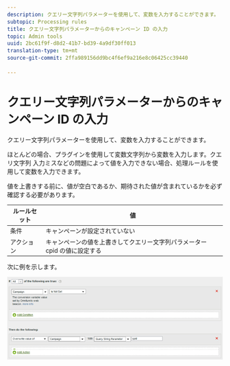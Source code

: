 ```yaml
---
description: クエリー文字列パラメーターを使用して、変数を入力することができます。
subtopic: Processing rules
title: クエリー文字列パラメーターからのキャンペーン ID の入力
topic: Admin tools
uuid: 2bc61f9f-d8d2-41b7-bd39-4a9df30ff013
translation-type: tm+mt
source-git-commit: 2ffa989156dd9bc4f6ef9a216e8c06425cc39440

---
```



# クエリー文字列パラメーターからのキャンペーン ID の入力

クエリー文字列パラメーターを使用して、変数を入力することができます。

ほとんどの場合、プラグインを使用して変数文字列から変数を入力します。クエリ文字列 入力ミスなどの問題によって値を入力できない場合、処理ルールを使用して変数を入力できます。

値を上書きする前に、値が空白であるか、期待された値が含まれているかを必ず確認する必要があります。

| ルールセット | 値 |
|---|---|
| 条件 | キャンペーンが設定されていない |
| アクション | キャンペーンの値を上書きしてクエリー文字列パラメーター cpid の値に設定する |

次に例を示します。

![](assets/set-campaign-conditionally.png)

